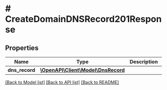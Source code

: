 # # CreateDomainDNSRecord201Response

## Properties

Name | Type | Description | Notes
------------ | ------------- | ------------- | -------------
**dns_record** | [**\OpenAPI\Client\Model\DnsRecord**](DnsRecord.md) |  |

[[Back to Model list]](../../README.md#models) [[Back to API list]](../../README.md#endpoints) [[Back to README]](../../README.md)
